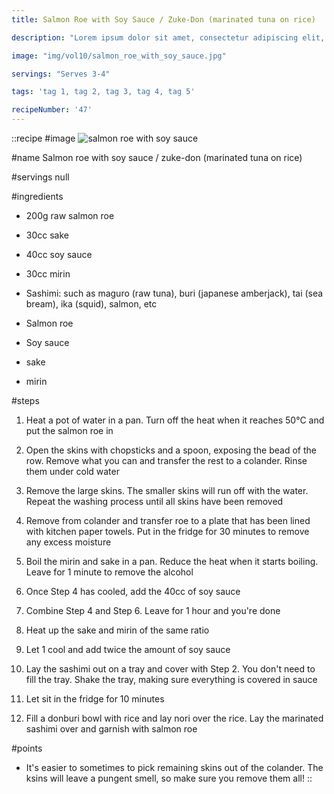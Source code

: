 ```yaml
---
title: Salmon Roe with Soy Sauce / Zuke-Don (marinated tuna on rice)

description: "Lorem ipsum dolor sit amet, consectetur adipiscing elit, sed do eiusmod tempor incididunt ut labore et dolore magna aliqua. Tincidunt eget nullam non nisi est sit amet facilisis."

image: "img/vol10/salmon_roe_with_soy_sauce.jpg"

servings: "Serves 3-4"

tags: 'tag 1, tag 2, tag 3, tag 4, tag 5'

recipeNumber: '47'
---
```


::recipe
#image
![salmon roe with soy sauce](/img/vol10/salmon_roe_with_soy_sauce.jpg)

#name
Salmon roe with soy sauce / zuke-don (marinated tuna on rice)

#servings
null

#ingredients
- 200g raw salmon roe
- 30cc sake
- 40cc soy sauce
- 30cc mirin

- Sashimi: such as maguro (raw tuna), buri (japanese amberjack), tai (sea bream), ika (squid), salmon, etc
- Salmon roe
- Soy sauce
- sake
- mirin

#steps
1. Heat a pot of water in a pan. Turn off the heat when it reaches 50°C and put the salmon roe in

2. Open the skins with chopsticks and a spoon, exposing the bead of the row. Remove what you can and transfer the rest to a colander. Rinse them under cold water

3. Remove the large skins. The smaller skins will run off with the water. Repeat the washing process until all skins have been removed

4. Remove from colander and transfer roe to a plate that has been lined with kitchen paper towels. Put in the fridge for 30 minutes to remove any excess moisture

5. Boil the mirin and sake in a pan. Reduce the heat when it starts boiling. Leave for 1 minute to remove the alcohol

6. Once Step 4 has cooled, add the 40cc of soy sauce

7. Combine Step 4 and Step 6. Leave for 1 hour and you're done

8. Heat up the sake and mirin of the same ratio

9. Let 1 cool and add twice the amount of soy sauce

10. Lay the sashimi out on a tray and cover with Step 2. You don't need to fill the tray. Shake the tray, making sure everything is covered in sauce

11. Let sit in the fridge for 10 minutes

12. Fill a donburi bowl with rice and lay nori over the rice. Lay the marinated sashimi over and garnish with salmon roe

#points
- It's easier to sometimes to pick remaining skins out of the colander. The ksins will leave a pungent smell, so make sure you remove them all!
::
